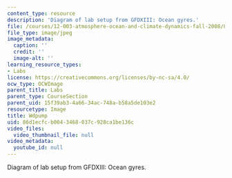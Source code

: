 ```yaml
---
content_type: resource
description: 'Diagram of lab setup from GFDXIII: Ocean gyres.'
file: /courses/12-003-atmosphere-ocean-and-climate-dynamics-fall-2008/86d1ecfcb0043468037c928ca1be136c_Wdpump.jpg
file_type: image/jpeg
image_metadata:
  caption: ''
  credit: ''
  image-alt: ''
learning_resource_types:
- Labs
license: https://creativecommons.org/licenses/by-nc-sa/4.0/
ocw_type: OCWImage
parent_title: Labs
parent_type: CourseSection
parent_uid: 15f39ab3-4a66-34ac-748a-b58a5de103e2
resourcetype: Image
title: Wdpump
uid: 86d1ecfc-b004-3468-037c-928ca1be136c
video_files:
  video_thumbnail_file: null
video_metadata:
  youtube_id: null
---
```

Diagram of lab setup from GFDXIII: Ocean gyres.